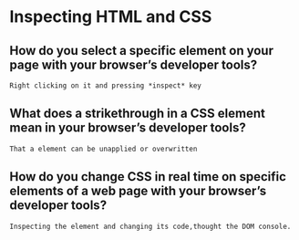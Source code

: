 # Inspecting HTML and CSS

## How do you select a specific element on your page with your browser’s developer tools?
    Right clicking on it and pressing *inspect* key 
## What does a strikethrough in a CSS element mean in your browser’s developer tools?
    That a element can be unapplied or overwritten 
## How do you change CSS in real time on specific elements of a web page with your browser’s developer tools?
    Inspecting the element and changing its code,thought the DOM console. 